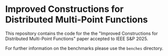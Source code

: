 # Improved Constructions for Distributed Multi-Point Functions

This repository contains the code for the the "Improved Constructions for Distributed Multi-Point Functions" paper accepted to IEEE S&P 2025.

For further information on the benchmarks please use the `benches` directory.
